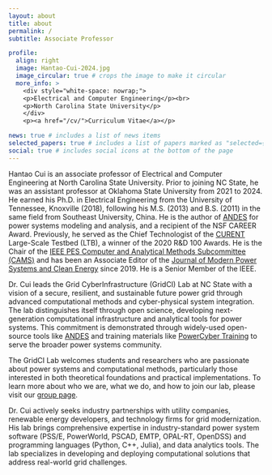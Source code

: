 ```yaml
---
layout: about
title: about
permalink: /
subtitle: Associate Professor

profile:
  align: right
  image: Hantao-Cui-2024.jpg
  image_circular: true # crops the image to make it circular
  more_info: >
    <div style="white-space: nowrap;">
    <p>Electrical and Computer Engineering</p><br>
    <p>North Carolina State University</p>
    </div>
    <p><a href="/cv/">Curriculum Vitae</a></p>

news: true # includes a list of news items
selected_papers: true # includes a list of papers marked as "selected={true}"
social: true # includes social icons at the bottom of the page
---
```


Hantao Cui is an associate professor of Electrical and Computer Engineering at
North Carolina State University. Prior to joining NC State, he was an assistant
professor at Oklahoma State University from 2021 to 2024. He earned his Ph.D. in
Electrical Engineering from the University of Tennessee, Knoxville (2018),
following his M.S. (2013) and B.S. (2011) in the same field from Southeast
University, China. He is the author of [ANDES](https://github.com/curent/andes)
for power systems modeling and analysis, and a recipient of the NSF CAREER
Award. Previously, he served as the Chief Technologist of the
[CURENT](https://curent.utk.edu) Large-Scale Testbed (LTB), a winner of the 2020
R&D 100 Awards. He is the Chair of the [IEEE PES Computer and
Analytical Methods Subcommittee (CAMS)](https://cmte.ieee.org/pes-cams/) and has
been an Associate Editor of the [Journal of Modern Power Systems and Clean
Energy](http://www.mpce.info) since 2019. He is a Senior Member of the IEEE.

Dr. Cui leads the Grid CyberInfrastructure (GridCI) Lab at NC State with a
vision of a secure, resilient, and sustainable future power grid through
advanced computational methods and cyber-physical system integration. The lab
distinguishes itself through open science, developing next-generation
computational infrastructure and analytical tools for power systems. This
commitment is demonstrated through widely-used open-source tools like
[ANDES](https://docs.andes.app) and training materials like
[PowerCyber Training](https://powercybertraining.github.io) to serve the broader
power systems community. 

The GridCI Lab welcomes students and researchers who are passionate about power
systems and computational methods, particularly those interested in both
theoretical foundations and practical implementations. To learn more about who
we are, what we do, and how to join our lab, please visit our [group page](/group/).

Dr. Cui actively seeks industry partnerships with utility companies, renewable
energy developers, and technology firms for grid modernization. His lab brings
comprehensive expertise in industry-standard power system software (PSS/E,
PowerWorld, PSCAD, EMTP, OPAL-RT, OpenDSS) and programming languages (Python,
C++, Julia), and data analytics tools. The lab specializes in developing and
deploying computational solutions that address real-world grid challenges.
